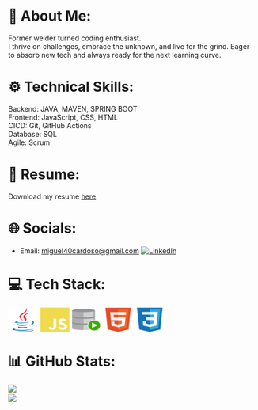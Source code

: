# 👀 About Me:    
Former welder turned coding enthusiast.  
I thrive on challenges, embrace the unknown, and live for the grind. Eager to absorb new tech and always ready for the next learning curve.  

# ⚙️ Technical Skills:  
Backend: JAVA, MAVEN, SPRING BOOT  
Frontend: JavaScript, CSS, HTML  
CICD: Git, GitHub Actions  
Database: SQL  
Agile: Scrum

# 📄 Resume:
Download my resume [here](https://github.com/MiguelCardoso19/Resume-Repository/blob/main/CV%20Miguel%20Cardoso.pdf).

# 🌐 Socials:
- Email: miguel40cardoso@gmail.com
  [<img src="https://camo.githubusercontent.com/29ba59dbf61686238096822c7de916a9b41c40bf362b70e7f2c609551ce8f656/68747470733a2f2f696d672e736869656c64732e696f2f62616467652f6c696e6b6564696e2d2532333030373742352e7376673f7374796c653d666f722d7468652d6261646765266c6f676f3d6c696e6b6564696e266c6f676f436f6c6f723d7768697465" alt="LinkedIn"/>](https://www.linkedin.com/in/MiguelCardoso19)

# 💻 Tech Stack:
  <div>
    <img align="center" alt="Java" height="50" width="60" src="https://raw.githubusercontent.com/devicons/devicon/master/icons/java/java-original.svg">
    <img align="center" alt="Js" height="50" width="60" src="https://raw.githubusercontent.com/devicons/devicon/master/icons/javascript/javascript-plain.svg">
    <img align="center" alt="Database" height="50" width="60" src="https://raw.githubusercontent.com/devicons/devicon/6910f0503efdd315c8f9b858234310c06e04d9c0/icons/sqldeveloper/sqldeveloper-original.svg">
    <img align="center" alt="HTML" height="50" width="60" src="https://raw.githubusercontent.com/devicons/devicon/master/icons/html5/html5-original.svg">
    <img align="center" alt="CSS" height="50" width="60" src="https://raw.githubusercontent.com/devicons/devicon/master/icons/css3/css3-original.svg">
  </div>

# 📊 GitHub Stats:
![](https://github-readme-streak-stats.herokuapp.com/?user=miguelcardoso19&theme=react&hide_border=false)<br/>
![](https://github-readme-stats.vercel.app/api/top-langs/?username=miguelcardoso19&theme=react&hide_border=false&include_all_commits=true&count_private=true&layout=compact)
